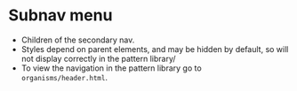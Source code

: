 # Subnav menu

- Children of the secondary nav.
- Styles depend on parent elements, and may be hidden by default, so will not display correctly in the pattern library/
- To view the navigation in the pattern library go to `organisms/header.html`.

